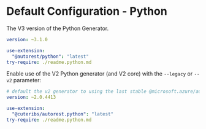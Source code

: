 # Default Configuration - Python

The V3 version of the Python Generator.

``` yaml $(python) && !$(legacy) && !$(v2) && !isRequested('@microsoft.azure/autorest.python')
version: ~3.1.0

use-extension:
  "@autorest/python": "latest"
try-require: ./readme.python.md
```

Enable use of the V2 Python generator (and V2 core) with the `--legacy` or `--v2` parameter:

``` yaml $(python) && ($(legacy) || $(v2) || isRequested('@microsoft.azure/autorest.python'))
# default the v2 generator to using the last stable @microsoft.azure/autorest-core
version: ~2.0.4413

use-extension:
  "@cuteribs/autorest.python": "latest"
try-require: ./readme.python.md
```
